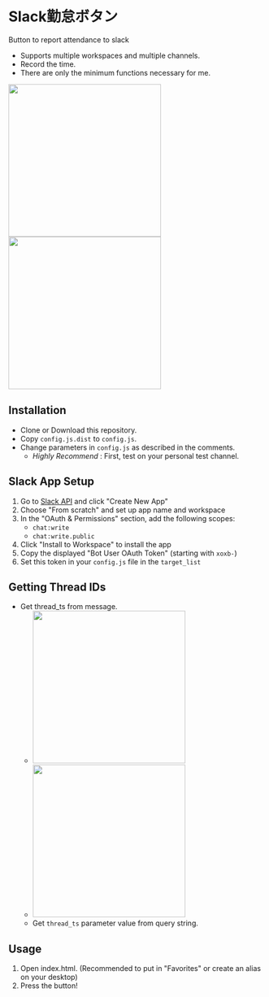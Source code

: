 # Slack勤怠ボタン

Button to report attendance to slack
- Supports multiple workspaces and multiple channels.
- Record the time.
- There are only the minimum functions necessary for me.


<img src="images/preview.png" width="300">

<img src="images/results.png" width="300">


## Installation

- Clone or Download this repository.
- Copy `config.js.dist` to `config.js`.
- Change parameters in `config.js` as described in the comments.
  - *Highly Recommend* : First, test on your personal test channel. 

## Slack App Setup

1. Go to [Slack API](https://api.slack.com/apps) and click "Create New App"
2. Choose "From scratch" and set up app name and workspace
3. In the "OAuth & Permissions" section, add the following scopes:
   - `chat:write`
   - `chat:write.public`
4. Click "Install to Workspace" to install the app
5. Copy the displayed "Bot User OAuth Token" (starting with `xoxb-`)
6. Set this token in your `config.js` file in the `target_list`

## Getting Thread IDs

- Get thread_ts from message.
  - <img src="images/thread_ts_1.png" width="300">
  - <img src="images/thread_ts_2.png" width="300">
  - Get `thread_ts` parameter value from query string.


## Usage

1. Open index.html. (Recommended to put in "Favorites" or create an alias on your desktop)
2. Press the button!
